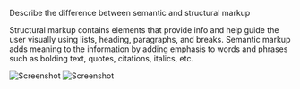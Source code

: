 Describe the difference between semantic and structural markup

Structural markup contains elements that provide info and help guide the user visually using lists, heading, paragraphs, and breaks.
Semantic markup adds meaning to the information by adding emphasis to words and phrases such as bolding text, quotes, citations, italics, etc.

![Screenshot](./images/assignment-06-screenshot-01)
![Screenshot](./images/assignment-06-screenshot-02)
